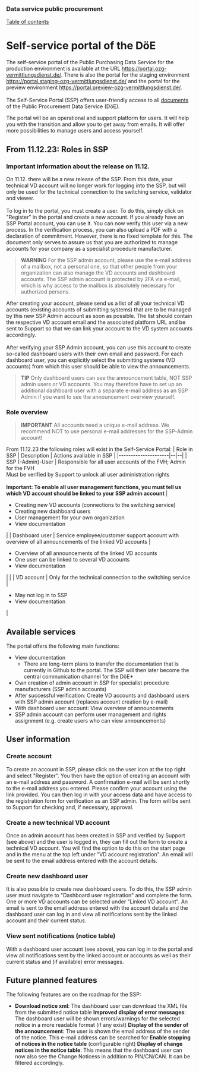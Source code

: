 
### Data service public procurement
[Table of contents](/documentation/documentation.md)
<br>

# Self-service portal of the DöE

The self-service portal of the Public Purchasing Data Service for the production environment is available at the URL https://portal.ozg-vermittlungsdienst.de/.
There is also the portal for the staging environment https://portal.staging-ozg-vermittlungsdienst.de/ and the portal for the preview environment https://portal.preview-ozg-vermittlungsdienst.de/.
<br><br>
The Self-Service Portal (SSP) offers user-friendly access to all [documents](https://portal.ozg-vermittlungsdienst.de/documentation) of the Public Procurement Data Service (DöE).

The portal will be an operational and support platform for users. It will help you with the transition and allow you to get away from emails. It will offer more possibilities to manage users and access yourself.

## From 11.12.23: Roles in SSP
### Important information about the release on 11.12.


On 11.12. there will be a new release of the SSP. From this date, your technical VD account will no longer work for logging into the SSP, but will only be used for the technical connection to the switching service, validator and viewer.
<br> <br>To log in to the portal, you must create a user. To do this, simply click on "Register" in the portal and create a new account. If you already have an SSP Portal account, you can use it. You can now verify this user via a new process. In the verification process, you can also upload a PDF with a declaration of commitment. However, there is no fixed template for this. The document only serves to assure us that you are authorized to manage accounts for your company as a specialist procedure manufacturer.

> **WARNING**
> For the SSP admin account, please use the e-mail address of a mailbox, not a personal one, so that other people from your organization can also manage the VD accounts and dashboard accounts.
> The SSP admin account is protected by 2FA via e-mail, which is why access to the mailbox is absolutely necessary for authorized persons.

After creating your account, please send us a list of all your technical VD accounts (existing accounts of submitting systems) that are to be managed by this new SSP Admin account as soon as possible. The list should contain the respective VD account email and the associated platform URL and be sent to Support so that we can link your account to the VD system accounts accordingly.
<br><br>After verifying your SSP Admin account, you can use this account to create so-called dashboard users with their own email and password. For each dashboard user, you can explicitly select the submitting systems (VD accounts) from which this user should be able to view the announcements.

> **TIP**
> Only dashboard users can see the announcement table, NOT SSP admin users or VD accounts. You may therefore have to set up an additional dashboard user with a separate e-mail address as an SSP Admin if you want to see the announcement overview yourself.

### Role overview

> **IMPORTANT**
> All accounts need a unique e-mail address. We recommend NOT to use personal e-mail addresses for the SSP-Admin account!

From 11.12.23 the following roles will exist in the Self-Service Portal:
| Role in SSP | Description | Actions available in SSP |
|---------------------|--|--|
| SSP (-Admin)-User | Responsible for all user accounts of the FVH; Admin for the FVH <br> Must be verified by Support to unlock all user administration rights <br><br> <b>Important: To enable all user management functions, you must tell us which VD account should be linked to your SSP admin account</b> | <ul><li>Creating new VD accounts (connections to the switching service)</li> <li>Creating new dashboard users</li><li> User management for your own organization</li><li>View documentation</li></ul>|
| Dashboard user | Service employee/customer support account with overview of all announcements of the linked VD accounts | <ul><li>Overview of all announcements of the linked VD accounts</li> <li>One user can be linked to several VD accounts</li><li>View documentation</li></ul>| |
| VD account | Only for the technical connection to the switching service | <ul><li>May not log in to SSP</li><li>View documentation</li></ul> |


## Available services

The portal offers the following main functions:
* View documentation
  * There are long-term plans to transfer the documentation that is currently in Github to the portal. The SSP will then later become the central communication channel for the DöE*
* Own creation of admin account in SSP for specialist procedure manufacturers (SSP admin accounts)
* After successful verification: Create VD accounts and dashboard users with SSP admin account (replaces account creation by e-mail)
* With dashboard user account: View overview of announcements
* SSP admin account can perform user management and rights assignment (e.g. create users who can view announcements) <br>

## User information
### Create account
To create an account in SSP, please click on the user icon at the top right and select "Register". You then have the option of creating an account with an e-mail address and password. A confirmation e-mail will be sent shortly to the e-mail address you entered. Please confirm your account using the link provided. You can then log in with your access data and have access to the registration form for verification as an SSP admin. The form will be sent to Support for checking and, if necessary, approval.

### Create a new technical VD account
Once an admin account has been created in SSP and verified by Support (see above) and the user is logged in, they can fill out the form to create a technical VD account. You will find the option to do this on the start page and in the menu at the top left under "VD account registration". An email will be sent to the email address entered with the account details.

### Create new dashboard user
It is also possible to create new dashboard users. To do this, the SSP admin user must navigate to "Dashboard user registration" and complete the form. One or more VD accounts can be selected under "Linked VD account". An email is sent to the email address entered with the account details and the dashboard user can log in and view all notifications sent by the linked account and their current status.

### View sent notifications (notice table)
With a dashboard user account (see above), you can log in to the portal and view all notifications sent by the linked account or accounts as well as their current status and (if available) error messages.

## Future planned features
The following features are on the roadmap for the SSP:
* **Download notice xml**: The dashboard user can download the XML file from the submitted notice table
**Improved display of error messages**: The dashboard user will be shown errors/warnings for the selected notice in a more readable format (if any exist)
**Display of the sender of the announcement**: The user is shown the email address of the sender of the notice. This e-mail address can be searched for
**Enable stopping of notices in the notice table** (configurable right)
**Display of change notices in the notice table**: This means that the dashboard user can now also see the Change Noticess in addition to PIN/CN/CAN. It can be filtered accordingly.
